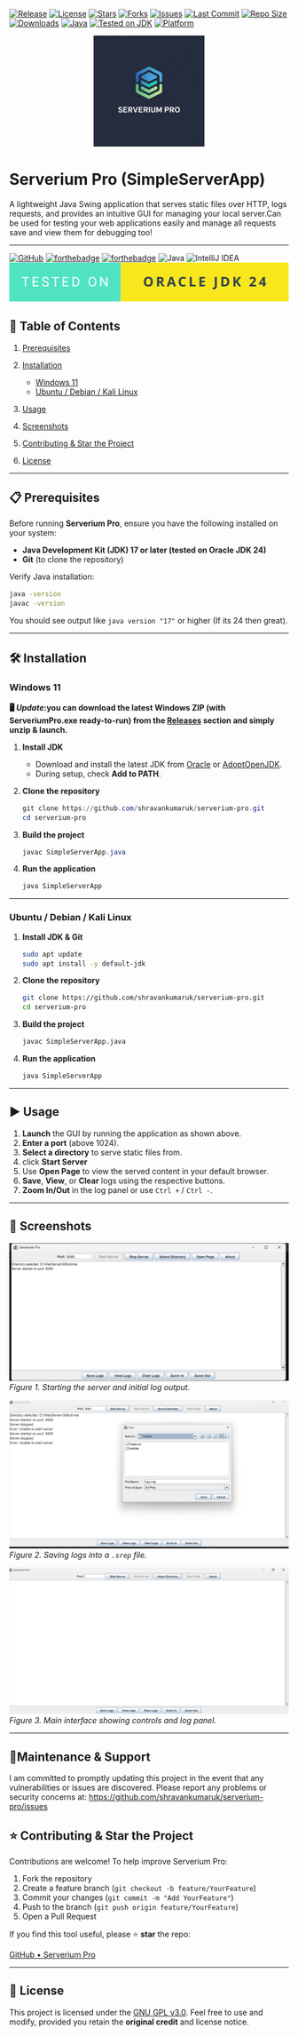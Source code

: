[![Release](https://img.shields.io/github/v/release/shravankumaruk/serverium-pro)](https://github.com/shravankumaruk/serverium-pro/releases)
[![License](https://img.shields.io/github/license/shravankumaruk/serverium-pro)](https://github.com/shravankumaruk/serverium-pro/blob/main/LICENSE)
[![Stars](https://img.shields.io/github/stars/shravankumaruk/serverium-pro?style=social)](https://github.com/shravankumaruk/serverium-pro/stargazers)
[![Forks](https://img.shields.io/github/forks/shravankumaruk/serverium-pro?style=social)](https://github.com/shravankumaruk/serverium-pro/network/members)
[![Issues](https://img.shields.io/github/issues/shravankumaruk/serverium-pro)](https://github.com/shravankumaruk/serverium-pro/issues)
[![Last Commit](https://img.shields.io/github/last-commit/shravankumaruk/serverium-pro)](https://github.com/shravankumaruk/serverium-pro/commits/main)
[![Repo Size](https://img.shields.io/github/repo-size/shravankumaruk/serverium-pro)](https://github.com/shravankumaruk/serverium-pro)
[![Downloads](https://img.shields.io/github/downloads/shravankumaruk/serverium-pro/total)](https://github.com/shravankumaruk/serverium-pro/releases)
[![Java](https://img.shields.io/badge/java-17%2B-blue)](https://www.oracle.com/java/)
[![Tested on JDK](https://img.shields.io/badge/tested_on-Oracle_JDK_24-green)]()
[![Platform](https://img.shields.io/badge/platform-Windows%20|%20Linux-lightgrey)]()
<p align="center">
  <img src="logo.png" alt="Serverium Pro Logo" width="200" />
</p>

# Serverium Pro (SimpleServerApp)

A lightweight Java Swing application that serves static files over HTTP, logs requests, and provides an intuitive GUI for managing your local server.Can be used for testing your web applications easily and manage all requests save and view them for debugging too!

---
[![GitHub](https://img.shields.io/badge/github-%23121011.svg?style=for-the-badge&logo=github&logoColor=white)](https://github.com/shravankumaruk)
[![forthebadge](https://forthebadge.com/images/badges/built-with-love.svg)](https://#) 
[![forthebadge](https://forthebadge.com/images/badges/code-it-test-it-break-it.svg)](https://#)
![Java](https://img.shields.io/badge/java-%23ED8B00.svg?style=for-the-badge&logo=openjdk&logoColor=white)
![IntelliJ IDEA](https://img.shields.io/badge/IntelliJIDEA-000000.svg?style=for-the-badge&logo=intellij-idea&logoColor=white)
[![tested](https://raw.githubusercontent.com/shravanprojects/shravanprojects.github.io/refs/heads/main/serverium-pro/tested-on-oracle-jdk-24.svg)](https://#)



## 🚀 Table of Contents

1. [Prerequisites](#prerequisites)
2. [Installation](#installation)

   * [Windows 11](#windows-11)
   * [Ubuntu / Debian / Kali Linux](#ubuntu--debian--kali-linux)
3. [Usage](#usage)
4. [Screenshots](#screenshots)
5. [Contributing & Star the Project](#contributing--star-the-project)
6. [License](#license)

---

## 📋 Prerequisites

Before running **Serverium Pro**, ensure you have the following installed on your system:

* **Java Development Kit (JDK) 17 or later (tested on Oracle JDK 24)**
* **Git** (to clone the repository)

Verify Java installation:

```bash
java -version
javac -version
```

You should see output like `java version "17"` or higher (If its 24 then great).

---

## 🛠️ Installation

### Windows 11



**🖥️ *Update*:you can download the latest Windows ZIP (with ServeriumPro.exe ready-to-run) from the [Releases](https://github.com/shravankumaruk/serverium-pro/releases) section and simply unzip & launch.**





1. **Install JDK**

   * Download and install the latest JDK from [Oracle](https://www.oracle.com/java/technologies/javase-downloads.html) or [AdoptOpenJDK](https://adoptium.net/).
   * During setup, check **Add to PATH**.

2. **Clone the repository**

   ```powershell
   git clone https://github.com/shravankumaruk/serverium-pro.git
   cd serverium-pro
   ```

3. **Build the project**

   ```powershell
   javac SimpleServerApp.java
   ```

4. **Run the application**

   ```powershell
   java SimpleServerApp
   ```

---

### Ubuntu / Debian / Kali Linux

1. **Install JDK & Git**

   ```bash
   sudo apt update
   sudo apt install -y default-jdk
   ```

2. **Clone the repository**

   ```bash
   git clone https://github.com/shravankumaruk/serverium-pro.git
   cd serverium-pro
   ```

3. **Build the project**

   ```bash
   javac SimpleServerApp.java
   ```

4. **Run the application**

   ```bash
   java SimpleServerApp
   ```

---

## ▶️ Usage

1. **Launch** the GUI by running the application as shown above.
2. **Enter a port** (above 1024).
3. **Select a directory** to serve static files from.
4. click **Start Server**
5. Use **Open Page** to view the served content in your default browser.
6. **Save**, **View**, or **Clear** logs using the respective buttons.
7. **Zoom In/Out** in the log panel or use `Ctrl +` / `Ctrl -`.

---

## 📸 Screenshots

![Start Server & Logs](images/start.png)  
*Figure 1. Starting the server and initial log output.*

![Save Logs Dialog](images/save.png)  
*Figure 2. Saving logs into a `.srep` file.*

![Main Tool Interface](images/tool.png)  
*Figure 3. Main interface showing controls and log panel.*


---


## 🔧Maintenance & Support 

I am committed to promptly updating this project in the event that any vulnerabilities or issues are discovered. Please report any problems or security concerns at: https://github.com/shravankumaruk/serverium-pro/issues 


## ⭐ Contributing & Star the Project

Contributions are welcome! To help improve Serverium Pro:

1. Fork the repository
2. Create a feature branch (`git checkout -b feature/YourFeature`)
3. Commit your changes (`git commit -m "Add YourFeature"`)
4. Push to the branch (`git push origin feature/YourFeature`)
5. Open a Pull Request

If you find this tool useful, please ⭐ **star** the repo:

[GitHub • Serverium Pro](https://github.com/shravankumaruk/serverium-pro)

---

## 📝 License

This project is licensed under the [GNU GPL v3.0](LICENSE). Feel free to use and modify, provided you retain the **original credit** and license notice.
